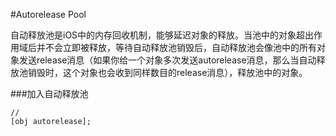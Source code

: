 #Autorelease Pool


自动释放池是iOS中的内存回收机制，能够延迟对象的释放。当池中的对象超出作用域后并不会立即被释放，等待自动释放池销毁后，自动释放池会像池中的所有对象发送release消息（如果你给一个对象多次发送autorelease消息，那么当自动释放池销毁时，这个对象也会收到同样数目的release消息），释放池中的对象。

###加入自动释放池
```objc
//
[obj autorelease];
```
